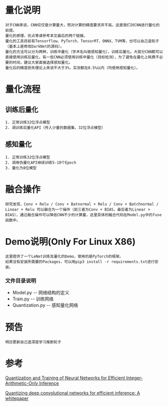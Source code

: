 # 量化说明
	对于CNN来说，CNN仅仅是计算量大，而对计算的精度要求并不高，这是我们对CNN进行量化的前提。
	量化的原理，优点等请参考本文最后的两个链接。
	量化的工具目前有Tensorflow、PyTorch、TensorRT、ONNX、TVM等，也可以自己造轮子（基本上是修改DarkNet的源码）。
	量化的方法可以分为两种，训练中量化（学术名叫做感知量化），训练后量化。大部分CNN都可以直接使用训练后量化，有一些CNN必须使用训练中量化（目标检测），为了避免在量化上耗费不必要的时间，建议大家直接选择感知量化。
	量化后的精度损失理论上来说不大于3%，实测都在0.5%以内（均使用感知量化）。
# 量化流程
## 训练后量化
	1. 正常训练32位浮点模型
	2. 调训练后量化API（传入少量的数据集，32位浮点模型）
## 感知量化
	1. 正常训练32位浮点模型
	2. 调用伪量化API继续训练5-10个Epoch
	3. 量化为8位模型
# 融合操作
	研究发现，Conv + Relu / Conv + Batnormal + Relu / Conv + Batchnormal / Linear + Relu 可以融合为一个操作（前三者为Conv + BIAS，最后者为Linear + BIAS），通过融合操作可以降低CNN不少的计算量，这里具体的融合代码在Model.py中的fuse函数中。
# Demo说明(Only For Linux X86)
	这里提供了一个LeNet训练及量化的Demo，使用的是PyTorch的框架。
	如果没有安装所需要的Packages，可以用pip3 install -r requirements.txt进行安装。
### 文件目录说明	
- Model.py        -- 网络结构的定义
- Train.py        -- 训练网络
- Quantization.py -- 感知量化网络

# 预告
	明日更新自己造深度学习推断轮子

# 参考
[Quantization and Training of Neural Networks for Efficient Integer-Arithmetic-Only Inference](https://arxiv.org/pdf/1712.05877.pdf)

[Quantizing deep convolutional networks for efficient inference: A whitepaper](https://arxiv.org/pdf/1806.08342.pdf)
